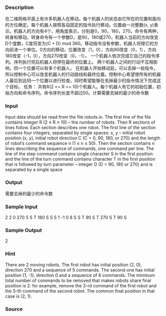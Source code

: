 
### Description
在二维网格平面上有许多机器人在移动。每个机器人的状态由它所在的位置和面向的方位确定。每个机器人按照各自固定的指令执行移动。位置由一对整数(x, y)表示。机器人的方向有4个，用角度表示，分别是0，90，180，270。命令有两种，转身和移动。转身命令有一个参数D，是90，180或270，机器人当前的方向改变D个度数，C度将变为(C + D) mod 360。移动指令没有参数，机器人将按它的方向前进一个单位。0方向的移动，位置改变（1，0），方向90改变（0，1），方向180改变（-1，0），方向270改变（0，-1）。
一个机器人依次完成它自己的指令序列。序列执行完后机器人将停在最终的位置上。
两个机器人之间的行动不互相影响，同一个位置可以有多个机器人。
在机器人开始移动前，可以去掉一些指令，所以控制中心可以改变机器人的行动路线和最终位置。控制中心希望使所有的机器人最后到达同一个位置以进行检查。同时希望能够在去掉最少的指令情况下完成这个目标。
任务：
共有R(2 <= R <= 10)个机器人。每个机器人有它的初始位置，初始方向和命令序列。命令序列长度不超过50。计算需要去掉的最少的命令数

### Input
Input data should be read from the file robots.in. The first line of the file contains 
integer R (2 ≤ R ≤ 10) – the number of robots. Then R sections of lines follow. Each 
section describes one robot. The first line of the section contains four integers, 
separated by single spaces: x, y – initial robot position (x, y), initial robot direction C 
(C = 0, 90, 180, or 270) and  the  length of  robot’s command  sequence n  (1 ≤ n ≤ 50). 
Then the section contains n lines describing the sequence of commands, one 
command per line. The line of the step command contains single character S in the 
first position and the line of the turn command contains character  T in the first 
position that is followed by turn parameter – integer D (D = 90, 180 or 270) and is 
separated by a single space
### Output
需要去掉的最少的命令数

### Sample Input
2 
2 0 270 5 
S 
T 180 
S 
S 
S 
1 -1 0 8 
S 
S 
T 90 
S 
T 270 
S 
T 90 
S 
### Sample Output
2

### Hint
There are 2 moving robots. The first robot has initial position (2, 0), direction 270 and a 
sequence of 5 commands. The second one has initial position (1, -1), direction 0 and a 
sequence of 8 commands. The minimum total number of commands to be removed that 
makes robots share final position is 2: for example, remove the 3-rd command of the 
first robot and the 5-th command of the second robot. The common final position in 
that case is (2, 1). 
### Source
